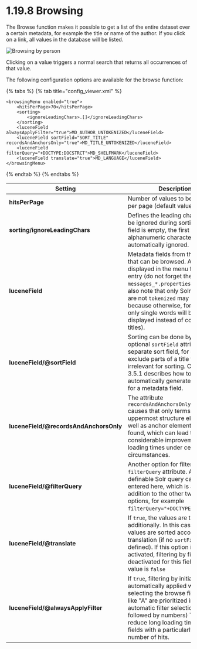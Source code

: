 # 1.19.8 Browsing

The Browse function makes it possible to get a list of the entire dataset over a certain metadata, for example the title or name of the author. If you click on a link, all values in the database will be listed.

![Browsing by person](../../../.gitbook/assets/conf\_1.19.8.png)

Clicking on a value triggers a normal search that returns all occurrences of that value.&#x20;

The following configuration options are available for the browse function:

{% tabs %}
{% tab title="config_viewer.xml" %}
```markup
<browsingMenu enabled="true">
    <hitsPerPage>70</hitsPerPage>
    <sorting>
        <ignoreLeadingChars>.[]</ignoreLeadingChars>
    </sorting>
    <luceneField alwaysApplyFilter="true">MD_AUTHOR_UNTOKENIZED</luceneField>
    <luceneField sortField="SORT_TITLE" recordsAndAnchorsOnly="true">MD_TITLE_UNTOKENIZED</luceneField>
    <luceneField filterQuery="+DOCTYPE:DOCSTRCT">MD_SHELFMARK</luceneField>
    <luceneField translate="true">MD_LANGUAGE</luceneField>
</browsingMenu>
```
{% endtab %}
{% endtabs %}

| **Setting**                            | Description                                                                                                                                                                                                                                                                                                                               |
| -------------------------------------- | ----------------------------------------------------------------------------------------------------------------------------------------------------------------------------------------------------------------------------------------------------------------------------------------------------------------------------------------- |
| **hitsPerPage**                        | Number of values to be displayed per page (default value `50`)                                                                                                                                                                                                                                                                            |
| **sorting/ignoreLeadingChars**         | Defines the leading characters to be ignored during sorting. If this field is empty, the first non-alphanumeric character is automatically ignored.                                                                                                                                                                                       |
| **luceneField**                        | Metadata fields from the index that can be browsed. A new link is displayed in the menu for each entry (do not forget the name in `messages_*.properties`). Please also note that only Solr fields that are not `tokenized` may be used, because otherwise, for example, only single words will be displayed instead of complete titles). |
| **luceneField/@sortField**             | Sorting can be done by using the optional `sortField` attribute via a separate sort field, for example to exclude parts of a title that are irrelevant for sorting. Chapter 3.5.1 describes how to automatically generate a sort field for a metadata field.                                                                              |
| **luceneField/@recordsAndAnchorsOnly** | The attribute `recordsAndAnchorsOnly="true"` causes that only terms from uppermost structure elements as well as anchor elements are found, which can lead to considerable improvements in loading times under certain circumstances.                                                                                                     |
| **luceneField/@filterQuery**           | Another option for filtering is the `filterQuery` attribute. A freely definable Solr query can be entered here, which is applied in addition to the other two filter options, for example `filterQuery="+DOCTYPE:DOCSTRCT"`.                                                                                                              |
| **luceneField/@translate**             | If `true`, the values are translated additionally. In this case, the values are sorted according to the translation (if no `sortField` is defined). If this option is activated, filtering by first letter is deactivated for this field. Default value is `false`                                                                        |
| **luceneField/@alwaysApplyFilter**     | If `true`, filtering by initial letters is automatically applied when selecting the browse field (Letters like "A" are prioritized in the automatic filter selection, followed by numbers) This can reduce long loading times for fields with a particularly large number of hits.                                                        |
